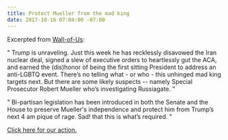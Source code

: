 ```yaml
---
title: Protect Mueller from the mad king
date: 2017-10-16 07:04:00 -07:00
---
```


Excerpted from [Wall-of-Us](https://www.wallofus.org/):

"  Trump is unraveling. Just this week he has recklessly disavowed the Iran nuclear deal, signed a slew of executive orders to heartlessly gut the ACA, and earned the (dis)honor of being the first sitting President to address an anti-LGBTQ event. There’s no telling what - or who - this unhinged mad king targets next. But there are some likely suspects -- namely Special Prosecutor Robert Mueller who’s investigating Russiagate.  "

"  Bi-partisan legislation has been introduced in both the Senate and the House to preserve Mueller's independence and protect him from Trump’s next 4 am pique of rage. Sad! that this is what’s required.  "

[Click here for our action.](https://www.wallofus.org/posts/204/protect-mueller-from-the-mad-king)